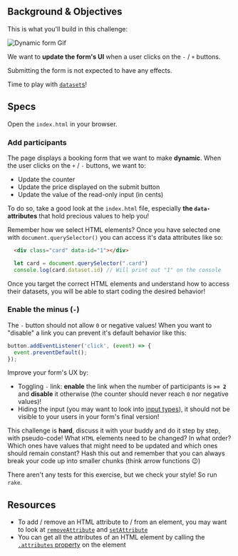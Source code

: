 ## Background & Objectives

This is what you'll build in this challenge:

![Dynamic form Gif](https://raw.githubusercontent.com/lewagon/fullstack-images/master/frontend/booking-form.gif)

We want to **update the form's UI** when a user clicks on the `-` / `+` buttons.

Submitting the form is not expected to have any effects.

Time to play with [`dataset`s](https://developer.mozilla.org/en-US/docs/Web/API/HTMLElement/dataset)!

## Specs

Open the `index.html` in your browser.

### Add participants

The page displays a booking form that we want to make **dynamic**. When the user clicks on the `+` / `-` buttons, we want to:

- Update the counter
- Update the price displayed on the submit button
- Update the value of the read-only input (in cents)

To do so, take a good look at the `index.html` file, especially **the `data-` attributes** that hold precious values to help you!

Remember how we select HTML elements? Once you have selected one with `document.querySelector()` you can access it's data attributes like so:

```html
  <div class="card" data-id="1"></div>
```

```js
  let card = document.querySelector(".card")
  console.log(card.dataset.id) // Will print out "1" on the console
```

Once you target the correct HTML elements and understand how to access their datasets, you will be able to start coding the desired behavior!

### Enable the minus (`-`)

The `-` button should not allow `0` or negative values! When you want to "disable" a link you can prevent it's default behavior like this:

```js
button.addEventListener('click', (event) => {
  event.preventDefault();
});

```

Improve your form's UX by:

- Toggling `-` link: **enable** the link when the number of participants is **`>= 2`** and **disable** it otherwise (the counter should never reach `0` nor negative values)!
- Hiding the input (you may want to look into [input types](https://developer.mozilla.org/en-US/docs/Web/HTML/Element/input)), it should not be visible to your users in your form's final version!

This challenge is **hard**, discuss it with your buddy and do it step by step, with pseudo-code! What `HTML` elements need to be changed? In what order? Which ones have values that might need to be updated and which ones should remain constant? Hash this out and remember that you can always break your code up into smaller chunks (think arrow functions 😉)

There aren't any tests for this exercise, but we check your style! So run `rake`.

## Resources

- To add / remove an HTML attribute to / from an element, you may want to look at [`removeAttribute`](https://developer.mozilla.org/en-US/docs/Web/API/Element/removeAttribute) and [`setAttribute`](https://developer.mozilla.org/en-US/docs/Web/API/Element/setAttribute)
- You can get all the attributes of an HTML element by calling the [`.attributes` property](https://developer.mozilla.org/en-US/docs/Web/API/Element/attributes) on the element
